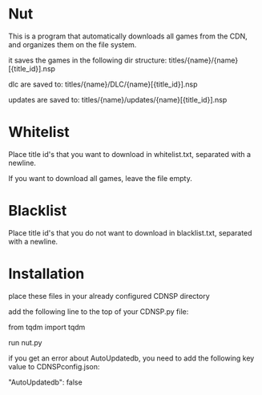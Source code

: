# Nut
This is a program  that automatically downloads all games from the CDN, and organizes them on the file system.

it saves the games in the following dir structure: titles/{name}/{name}[{title_id}].nsp

dlc are saved to: titles/{name}/DLC/{name}[{title_id}].nsp

updates  are saved to: titles/{name}/updates/{name}[{title_id}].nsp

# Whitelist
Place title id's that you want to download in whitelist.txt, separated with a newline.

If you want to download all games, leave the file empty.

# Blacklist 
Place title id's that you do not want to download in blacklist.txt, separated with a newline.

# Installation
place these files in your already configured CDNSP directory

add the following line to the top of your CDNSP.py file:

from tqdm import tqdm

run nut.py

if you get an error about AutoUpdatedb, you need to add the following key value to CDNSPconfig.json:

"AutoUpdatedb": false
